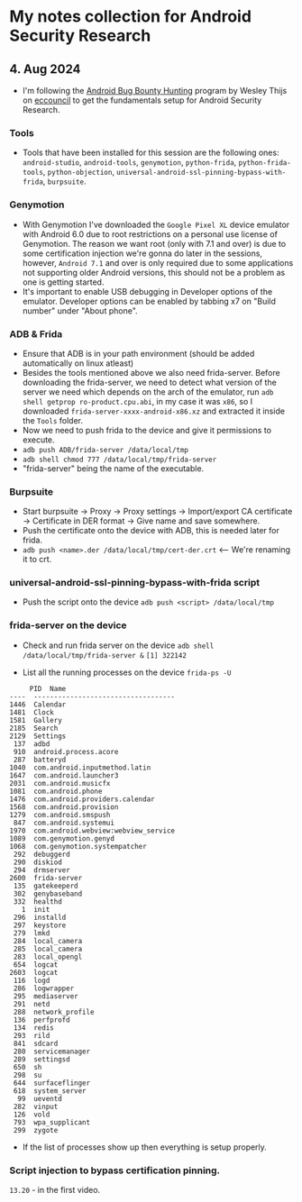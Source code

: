 # My notes collection for Android Security Research

## 4. Aug 2024
- I'm following the [Android Bug Bounty Hunting](https://codered.eccouncil.org/course/android-bug-bounty-hunting-hunt-like-a-rat) program by Wesley Thijs on [eccouncil](https://codered.eccouncil.org) to get the fundamentals setup for Android Security Research.

### Tools
- Tools that have been installed for this session are the following ones: `android-studio`, `android-tools`, `genymotion`, `python-frida`, `python-frida-tools`, `python-objection`, `universal-android-ssl-pinning-bypass-with-frida`, `burpsuite`. 

### Genymotion
- With Genymotion I've downloaded the `Google Pixel XL` device emulator with Android 6.0 due to root restrictions on a personal use license of Genymotion. The reason we want root (only with 7.1 and over) is due to some certification injection we're gonna do later in the sessions, however, `Android 7.1` and over is only required due to some applications not supporting older Android versions, this should not be a problem as one is getting started.
- It's important to enable USB debugging in Developer options of the emulator. Developer options can be enabled by tabbing x7 on "Build number" under "About phone".

### ADB & Frida
- Ensure that ADB is in your path environment (should be added automatically on linux atleast)
- Besides the tools mentioned above we also need frida-server. Before downloading the frida-server, we need to detect what version of the server we need which depends on the arch of the emulator, run `adb shell getprop ro-product.cpu.abi`, in my case it was `x86`, so I downloaded `frida-server-xxxx-android-x86.xz` and extracted it inside the `Tools` folder.
- Now we need to push frida to the device and give it permissions to execute.
 - `adb push ADB/frida-server /data/local/tmp`
 - `adb shell chmod 777 /data/local/tmp/frida-server`
 - "frida-server" being the name of the executable.

### Burpsuite
- Start burpsuite -> Proxy -> Proxy settings -> Import/export CA certificate -> Certificate in DER format -> Give name and save somewhere.
- Push the certificate onto the device with ADB, this is needed later for frida.
 - `adb push <name>.der /data/local/tmp/cert-der.crt` <-- We're renaming it to crt.

### universal-android-ssl-pinning-bypass-with-frida script
- Push the script onto the device `adb push <script> /data/local/tmp`

### frida-server on the device
- Check and run frida server on the device `adb shell /data/local/tmp/frida-server &`
    `[1] 322142`

- List all the running processes on the device `frida-ps -U`
```
     PID  Name
----  -----------------------------------
1446  Calendar
1481  Clock
1581  Gallery
2185  Search
2129  Settings
 137  adbd
 910  android.process.acore
 287  batteryd
1040  com.android.inputmethod.latin
1647  com.android.launcher3
2031  com.android.musicfx
1081  com.android.phone
1476  com.android.providers.calendar
1568  com.android.provision
1279  com.android.smspush
 847  com.android.systemui
1970  com.android.webview:webview_service
1089  com.genymotion.genyd
1068  com.genymotion.systempatcher
 292  debuggerd
 290  diskiod
 294  drmserver
2600  frida-server
 135  gatekeeperd
 302  genybaseband
 332  healthd
   1  init
 296  installd
 297  keystore
 279  lmkd
 284  local_camera
 285  local_camera
 283  local_opengl
 654  logcat
2603  logcat
 116  logd
 286  logwrapper
 295  mediaserver
 291  netd
 288  network_profile
 136  perfprofd
 134  redis
 293  rild
 841  sdcard
 280  servicemanager
 289  settingsd
 650  sh
 298  su
 644  surfaceflinger
 618  system_server
  99  ueventd
 282  vinput
 126  vold
 793  wpa_supplicant
 299  zygote
```
- If the list of processes show up then everything is setup properly.

### Script injection to bypass certification pinning.
`13.20` - in the first video.
